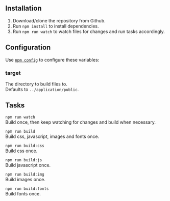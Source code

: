 ## Installation

1. Download/clone the repository from Github.
2. Run `npm install` to install dependencies.
3. Run `npm run watch` to watch files for changes and run tasks accordingly.

## Configuration

Use [`npm config`](https://docs.npmjs.com/cli/config) to configure these variables:

### target

The directory to build files to.<br>
Defaults to `../application/public`.

## Tasks

`npm run watch`<br>
Build once, then keep watching for changes and build when necessary.

`npm run build`<br>
Build css, javascript, images and fonts once.

`npm run build:css`<br>
Build css once.

`npm run build:js`<br>
Build javascript once.

`npm run build:img`<br>
Build images once.

`npm run build:fonts`<br>
Build fonts once.